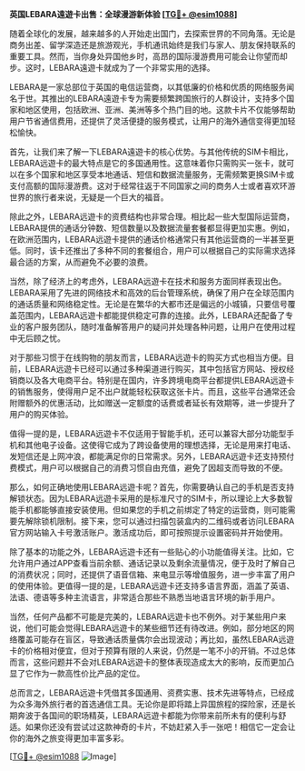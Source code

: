 **英国LEBARA遠遊卡出售：全球漫游新体验 [[TG💪+ @esim1088](https://t.me/s/esim1088)]**

随着全球化的发展，越来越多的人开始走出国门，去探索世界的不同角落。无论是商务出差、留学深造还是旅游观光，手机通讯始终是我们与家人、朋友保持联系的重要工具。然而，当你身处异国他乡时，高昂的国际漫游费用可能会让你望而却步。这时，LEBARA遠遊卡就成为了一个非常实用的选择。

LEBARA是一家总部位于英国的电信运营商，以其低廉的价格和优质的网络服务闻名于世。其推出的LEBARA遠遊卡专为需要频繁跨国旅行的人群设计，支持多个国家和地区使用，包括欧洲、亚洲、美洲等多个热门目的地。这款卡片不仅能够帮助用户节省通信费用，还提供了灵活便捷的服务模式，让用户的海外通信变得更加轻松愉快。

首先，让我们来了解一下LEBARA遠遊卡的核心优势。与其他传统的SIM卡相比，LEBARA远遊卡的最大特点是它的多国通用性。这意味着你只需购买一张卡，就可以在多个国家和地区享受本地通话、短信和数据流量服务，无需频繁更换SIM卡或支付高额的国际漫游费。这对于经常往返于不同国家之间的商务人士或者喜欢环游世界的旅行者来说，无疑是一个巨大的福音。

除此之外，LEBARA远遊卡的资费结构也非常合理。相比起一些大型国际运营商，LEBARA提供的通话分钟数、短信数量以及数据流量套餐都显得更加实惠。例如，在欧洲范围内，LEBARA远遊卡提供的通话价格通常只有其他运营商的一半甚至更低。同时，该卡还推出了多种不同的套餐组合，用户可以根据自己的实际需求选择最合适的方案，从而避免不必要的浪费。

当然，除了经济上的考虑外，LEBARA远遊卡在技术和服务方面同样表现出色。LEBARA采用了先进的网络技术和高效的后台管理系统，确保了用户在全球范围内的通话质量和网络稳定性。无论是在繁华的大都市还是偏远的小城镇，只要信号覆盖范围内，LEBARA远遊卡都能提供稳定可靠的连接。此外，LEBARA还配备了专业的客户服务团队，随时准备解答用户的疑问并处理各种问题，让用户在使用过程中无后顾之忧。

对于那些习惯于在线购物的朋友而言，LEBARA远遊卡的购买方式也相当方便。目前，LEBARA远遊卡已经可以通过多种渠道进行购买，其中包括官方网站、授权经销商以及各大电商平台。特别是在国内，许多跨境电商平台都提供LEBARA远遊卡的销售服务，使得用户足不出户就能轻松获取这张卡片。而且，这些平台通常还会附赠额外的优惠活动，比如赠送一定额度的话费或者延长有效期等，进一步提升了用户的购买体验。

值得一提的是，LEBARA远遊卡不仅适用于智能手机，还可以兼容大部分功能型手机和其他电子设备。这使得它成为了跨设备使用的理想选择，无论是用来打电话、发短信还是上网冲浪，都能满足你的日常需求。另外，LEBARA远遊卡还支持预付费模式，用户可以根据自己的消费习惯自由充值，避免了因超支而导致的不便。

那么，如何正确地使用LEBARA远遊卡呢？首先，你需要确认自己的手机是否支持解锁状态。因为LEBARA远遊卡采用的是标准尺寸的SIM卡，所以理论上大多数智能手机都能够直接安装使用。但如果您的手机之前绑定了特定的运营商，则可能需要先解除锁机限制。接下来，您可以通过扫描包装盒内的二维码或者访问LEBARA官方网站输入卡号激活账户。激活成功后，即可按照提示设置密码并开始使用。

除了基本的功能之外，LEBARA远遊卡还有一些贴心的小功能值得关注。比如，它允许用户通过APP查看当前余额、通话记录以及剩余流量情况，便于及时了解自己的消费状况；同时，还提供了语音信箱、来电显示等增值服务，进一步丰富了用户的使用体验。更值得一提的是，LEBARA远遊卡还支持多语言界面，涵盖了英语、法语、德语等多种主流语言，非常适合那些不熟悉当地语言环境的新手用户。

当然，任何产品都不可能是完美的，LEBARA远遊卡也不例外。对于某些用户来说，他们可能会觉得LEBARA远遊卡的某些细节还有待改进。例如，部分地区的网络覆盖可能存在盲区，导致通话质量偶尔会出现波动；再比如，虽然LEBARA远遊卡的价格相对便宜，但对于预算有限的人来说，仍然是一笔不小的开销。不过总体而言，这些问题并不会对LEBARA远遊卡的整体表现造成太大的影响，反而更加凸显了它作为一款高性价比产品的定位。

总而言之，LEBARA远遊卡凭借其多国通用、资费实惠、技术先进等特点，已经成为众多海外旅行者的首选通信工具。无论你是即将踏上异国旅程的探险家，还是长期奔波于各国间的职场精英，LEBARA远遊卡都能为你带来前所未有的便利与舒适。如果你还没有尝试过这款神奇的卡片，不妨赶紧入手一张吧！相信它一定会让你的海外之旅变得更加丰富多彩。

[[TG💪+ @esim1088](https://t.me/s/esim1088) ![Image](https://i.postimg.cc/4NQfJmqS/Snipaste-2025-05-13-00-14-12.png)]